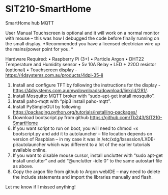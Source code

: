 # SIT210-SmartHome
SmartHome hub MQTT

User Manual
Touchscreen is optional and it will work on a normal monitor with mouse – this was how I debugged the code before finally running on the small display. 
*Recommended you have a licensed electrician wire up the mains/power point for you. *

Hardware Required:
•	Raspberry Pi (3+)
•	Particle Argon
•	DHT22 Temperature and Humidity sensor
•	5v 10A Relay 
•	LED + 220Ω resistor (optional)
•	Touchscreen display - https://4dsystems.com.au/products/4dpi-35-ii

1.	Install and configure TFT by following the instructions for the display - https://4dsystems.com.au/mwdownloads/download/link/id/281/.
2.	Install Mosquitto MQTT broker with “sudo-apt-get install mosquito”.
3.	Install paho-mqtt with “pip3 install paho-mqtt”.
4.	Install PySimpleGUI by following https://packaging.python.org/tutorials/installing-packages/
5.	Download bootscript.py from github https://github.com/Tb243/SIT210-SmartHome
6.	If you want script to run on boot, you will need to chmod +x bootscript.py and add it to autolauncher – file location depends on version of Raspbian – in my case it was in /etc/xdg/lxsession/LXDE-pi/autolauncher which was different to a lot of the earlier tutorials available online.
7.	If you want to disable mouse cursor, install unclutter with “sudo apt-get install unclutter” and add “@unclutter -idle 0” to the same autostart file as above.
8.	Copy the argon file from github to Argon webIDE – may need to delete the include statements and import the libraries manually and flash.

Let me know if I missed anything!
